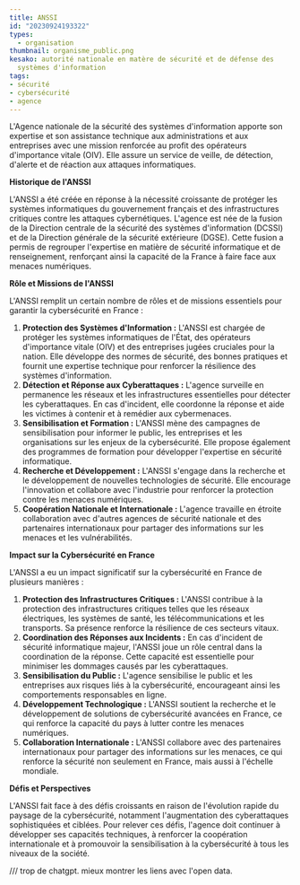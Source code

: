 ```yaml
---
title: ANSSI
id: "20230924193322"
types:
  - organisation
thumbnail: organisme_public.png
kesako: autorité nationale en matère de sécurité et de défense des
  systèmes d'information
tags:
- sécurité
- cybersécurité
- agence
---
```


L'Agence nationale de la sécurité des systèmes d'information apporte son expertise et son assistance technique aux administrations et aux entreprises avec une mission renforcée au profit des opérateurs d'importance vitale (OIV). Elle assure un service de veille, de détection, d'alerte et de réaction aux attaques informatiques.

**Historique de l'ANSSI**

L'ANSSI a été créée en réponse à la nécessité croissante de protéger les systèmes informatiques du gouvernement français et des infrastructures critiques contre les attaques cybernétiques. L'agence est née de la fusion de la Direction centrale de la sécurité des systèmes d'information (DCSSI) et de la Direction générale de la sécurité extérieure (DGSE). Cette fusion a permis de regrouper l'expertise en matière de sécurité informatique et de renseignement, renforçant ainsi la capacité de la France à faire face aux menaces numériques.

**Rôle et Missions de l'ANSSI**

L'ANSSI remplit un certain nombre de rôles et de missions essentiels pour garantir la cybersécurité en France :

1.  **Protection des Systèmes d'Information :** L'ANSSI est chargée de protéger les systèmes informatiques de l'État, des opérateurs d'importance vitale (OIV) et des entreprises jugées cruciales pour la nation. Elle développe des normes de sécurité, des bonnes pratiques et fournit une expertise technique pour renforcer la résilience des systèmes d'information.
2.  **Détection et Réponse aux Cyberattaques :** L'agence surveille en permanence les réseaux et les infrastructures essentielles pour détecter les cyberattaques. En cas d'incident, elle coordonne la réponse et aide les victimes à contenir et à remédier aux cybermenaces.
3.  **Sensibilisation et Formation :** L'ANSSI mène des campagnes de sensibilisation pour informer le public, les entreprises et les organisations sur les enjeux de la cybersécurité. Elle propose également des programmes de formation pour développer l'expertise en sécurité informatique.
4.  **Recherche et Développement :** L'ANSSI s'engage dans la recherche et le développement de nouvelles technologies de sécurité. Elle encourage l'innovation et collabore avec l'industrie pour renforcer la protection contre les menaces numériques.
5.  **Coopération Nationale et Internationale :** L'agence travaille en étroite collaboration avec d'autres agences de sécurité nationale et des partenaires internationaux pour partager des informations sur les menaces et les vulnérabilités.

**Impact sur la Cybersécurité en France**

L'ANSSI a eu un impact significatif sur la cybersécurité en France de plusieurs manières :

1.  **Protection des Infrastructures Critiques :** L'ANSSI contribue à la protection des infrastructures critiques telles que les réseaux électriques, les systèmes de santé, les télécommunications et les transports. Sa présence renforce la résilience de ces secteurs vitaux.
2.  **Coordination des Réponses aux Incidents :** En cas d'incident de sécurité informatique majeur, l'ANSSI joue un rôle central dans la coordination de la réponse. Cette capacité est essentielle pour minimiser les dommages causés par les cyberattaques.
3.  **Sensibilisation du Public :** L'agence sensibilise le public et les entreprises aux risques liés à la cybersécurité, encourageant ainsi les comportements responsables en ligne.
4.  **Développement Technologique :** L'ANSSI soutient la recherche et le développement de solutions de cybersécurité avancées en France, ce qui renforce la capacité du pays à lutter contre les menaces numériques.
5.  **Collaboration Internationale :** L'ANSSI collabore avec des partenaires internationaux pour partager des informations sur les menaces, ce qui renforce la sécurité non seulement en France, mais aussi à l'échelle mondiale.

**Défis et Perspectives**

L'ANSSI fait face à des défis croissants en raison de l'évolution rapide du paysage de la cybersécurité, notamment l'augmentation des cyberattaques sophistiquées et ciblées. Pour relever ces défis, l'agence doit continuer à développer ses capacités techniques, à renforcer la coopération internationale et à promouvoir la sensibilisation à la cybersécurité à tous les niveaux de la société.

/// trop de chatgpt. mieux montrer les liens avec l'open data. 